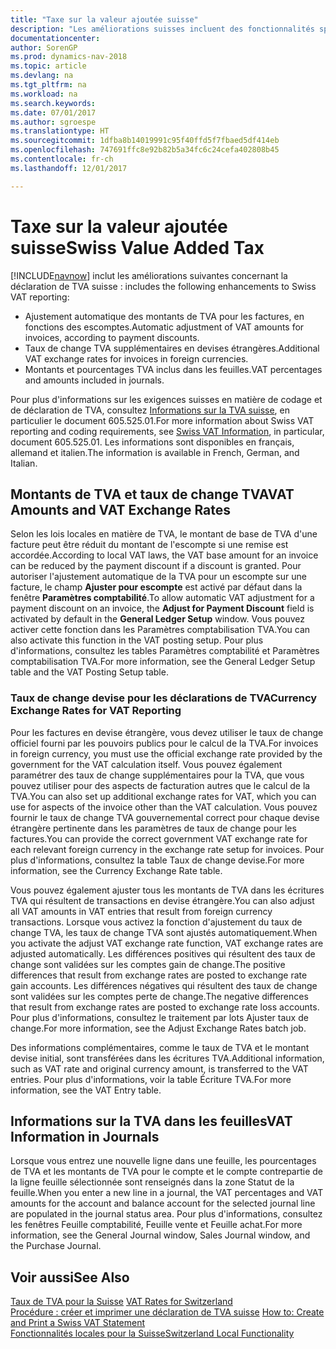 ```yaml
---
title: "Taxe sur la valeur ajoutée suisse"
description: "Les améliorations suisses incluent des fonctionnalités spéciales concernant la déclaration de TVA."
documentationcenter: 
author: SorenGP
ms.prod: dynamics-nav-2018
ms.topic: article
ms.devlang: na
ms.tgt_pltfrm: na
ms.workload: na
ms.search.keywords: 
ms.date: 07/01/2017
ms.author: sgroespe
ms.translationtype: HT
ms.sourcegitcommit: 1dfba8b14019991c95f40ffd5f7fbaed5df414eb
ms.openlocfilehash: 747691ffc8e92b82b5a34fc6c24cefa402808b45
ms.contentlocale: fr-ch
ms.lasthandoff: 12/01/2017

---
```

# <a name="swiss-value-added-tax"></a><span data-ttu-id="0a476-103">Taxe sur la valeur ajoutée suisse</span><span class="sxs-lookup"><span data-stu-id="0a476-103">Swiss Value Added Tax</span></span>
[!INCLUDE[navnow](../../includes/navnow_md.md)]<span data-ttu-id="0a476-104"> inclut les améliorations suivantes concernant la déclaration de TVA suisse :</span><span class="sxs-lookup"><span data-stu-id="0a476-104"> includes the following enhancements to Swiss VAT reporting:</span></span>  

- <span data-ttu-id="0a476-105">Ajustement automatique des montants de TVA pour les factures, en fonctions des escomptes.</span><span class="sxs-lookup"><span data-stu-id="0a476-105">Automatic adjustment of VAT amounts for invoices, according to payment discounts.</span></span>  
- <span data-ttu-id="0a476-106">Taux de change TVA supplémentaires en devises étrangères.</span><span class="sxs-lookup"><span data-stu-id="0a476-106">Additional VAT exchange rates for invoices in foreign currencies.</span></span>  
- <span data-ttu-id="0a476-107">Montants et pourcentages TVA inclus dans les feuilles.</span><span class="sxs-lookup"><span data-stu-id="0a476-107">VAT percentages and amounts included in journals.</span></span>  

<span data-ttu-id="0a476-108">Pour plus d'informations sur les exigences suisses en matière de codage et de déclaration de TVA, consultez [Informations sur la TVA suisse](http://www.estv.admin.ch/mwst/dokumentation/00130/00947/00948/index.html?lang=fr), en particulier le document 605.525.01.</span><span class="sxs-lookup"><span data-stu-id="0a476-108">For more information about Swiss VAT reporting and coding requirements, see [Swiss VAT Information](http://www.estv.admin.ch/mwst/dokumentation/00130/00947/00948/index.html?lang=fr), in particular, document 605.525.01.</span></span> <span data-ttu-id="0a476-109">Les informations sont disponibles en français, allemand et italien.</span><span class="sxs-lookup"><span data-stu-id="0a476-109">The information is available in French, German, and Italian.</span></span>  

## <a name="vat-amounts-and-vat-exchange-rates"></a><span data-ttu-id="0a476-110">Montants de TVA et taux de change TVA</span><span class="sxs-lookup"><span data-stu-id="0a476-110">VAT Amounts and VAT Exchange Rates</span></span>  
<span data-ttu-id="0a476-111">Selon les lois locales en matière de TVA, le montant de base de TVA d'une facture peut être réduit du montant de l'escompte si une remise est accordée.</span><span class="sxs-lookup"><span data-stu-id="0a476-111">According to local VAT laws, the VAT base amount for an invoice can be reduced by the payment discount if a discount is granted.</span></span> <span data-ttu-id="0a476-112">Pour autoriser l'ajustement automatique de la TVA pour un escompte sur une facture, le champ **Ajuster pour escompte** est activé par défaut dans la fenêtre **Paramètres comptabilité**.</span><span class="sxs-lookup"><span data-stu-id="0a476-112">To allow automatic VAT adjustment for a payment discount on an invoice, the **Adjust for Payment Discount** field is activated by default in the **General Ledger Setup** window.</span></span> <span data-ttu-id="0a476-113">Vous pouvez activer cette fonction dans les Paramètres comptabilisation TVA.</span><span class="sxs-lookup"><span data-stu-id="0a476-113">You can also activate this function in the VAT posting setup.</span></span> <span data-ttu-id="0a476-114">Pour plus d'informations, consultez les tables Paramètres comptabilité et Paramètres comptabilisation TVA.</span><span class="sxs-lookup"><span data-stu-id="0a476-114">For more information, see the General Ledger Setup table and the VAT Posting Setup table.</span></span>  

### <a name="currency-exchange-rates-for-vat-reporting"></a><span data-ttu-id="0a476-115">Taux de change devise pour les déclarations de TVA</span><span class="sxs-lookup"><span data-stu-id="0a476-115">Currency Exchange Rates for VAT Reporting</span></span>  
<span data-ttu-id="0a476-116">Pour les factures en devise étrangère, vous devez utiliser le taux de change officiel fourni par les pouvoirs publics pour le calcul de la TVA.</span><span class="sxs-lookup"><span data-stu-id="0a476-116">For invoices in foreign currency, you must use the official exchange rate provided by the government for the VAT calculation itself.</span></span> <span data-ttu-id="0a476-117">Vous pouvez également paramétrer des taux de change supplémentaires pour la TVA, que vous pouvez utiliser pour des aspects de facturation autres que le calcul de la TVA.</span><span class="sxs-lookup"><span data-stu-id="0a476-117">You can also set up additional exchange rates for VAT, which you can use for aspects of the invoice other than the VAT calculation.</span></span> <span data-ttu-id="0a476-118">Vous pouvez fournir le taux de change TVA gouvernemental correct pour chaque devise étrangère pertinente dans les paramètres de taux de change pour les factures.</span><span class="sxs-lookup"><span data-stu-id="0a476-118">You can provide the correct government VAT exchange rate for each relevant foreign currency in the exchange rate setup for invoices.</span></span> <span data-ttu-id="0a476-119">Pour plus d'informations, consultez la table Taux de change devise.</span><span class="sxs-lookup"><span data-stu-id="0a476-119">For more information, see the Currency Exchange Rate table.</span></span>  

<span data-ttu-id="0a476-120">Vous pouvez également ajuster tous les montants de TVA dans les écritures TVA qui résultent de transactions en devise étrangère.</span><span class="sxs-lookup"><span data-stu-id="0a476-120">You can also adjust all VAT amounts in VAT entries that result from foreign currency transactions.</span></span> <span data-ttu-id="0a476-121">Lorsque vous activez la fonction d'ajustement du taux de change TVA, les taux de change TVA sont ajustés automatiquement.</span><span class="sxs-lookup"><span data-stu-id="0a476-121">When you activate the adjust VAT exchange rate function, VAT exchange rates are adjusted automatically.</span></span> <span data-ttu-id="0a476-122">Les différences positives qui résultent des taux de change sont validées sur les comptes gain de change.</span><span class="sxs-lookup"><span data-stu-id="0a476-122">The positive differences that result from exchange rates are posted to exchange rate gain accounts.</span></span> <span data-ttu-id="0a476-123">Les différences négatives qui résultent des taux de change sont validées sur les comptes perte de change.</span><span class="sxs-lookup"><span data-stu-id="0a476-123">The negative differences that result from exchange rates are posted to exchange rate loss accounts.</span></span> <span data-ttu-id="0a476-124">Pour plus d'informations, consultez le traitement par lots Ajuster taux de change.</span><span class="sxs-lookup"><span data-stu-id="0a476-124">For more information, see the Adjust Exchange Rates batch job.</span></span>  

<span data-ttu-id="0a476-125">Des informations complémentaires, comme le taux de TVA et le montant devise initial, sont transférées dans les écritures TVA.</span><span class="sxs-lookup"><span data-stu-id="0a476-125">Additional information, such as VAT rate and original currency amount, is transferred to the VAT entries.</span></span> <span data-ttu-id="0a476-126">Pour plus d'informations, voir la table Écriture TVA.</span><span class="sxs-lookup"><span data-stu-id="0a476-126">For more information, see the VAT Entry table.</span></span>  

## <a name="vat-information-in-journals"></a><span data-ttu-id="0a476-127">Informations sur la TVA dans les feuilles</span><span class="sxs-lookup"><span data-stu-id="0a476-127">VAT Information in Journals</span></span>  
<span data-ttu-id="0a476-128">Lorsque vous entrez une nouvelle ligne dans une feuille, les pourcentages de TVA et les montants de TVA pour le compte et le compte contrepartie de la ligne feuille sélectionnée sont renseignés dans la zone Statut de la feuille.</span><span class="sxs-lookup"><span data-stu-id="0a476-128">When you enter a new line in a journal, the VAT percentages and VAT amounts for the account and balance account for the selected journal line are populated in the journal status area.</span></span> <span data-ttu-id="0a476-129">Pour plus d'informations, consultez les fenêtres Feuille comptabilité, Feuille vente et Feuille achat.</span><span class="sxs-lookup"><span data-stu-id="0a476-129">For more information, see the General Journal window, Sales Journal window, and the Purchase Journal.</span></span>  

## <a name="see-also"></a><span data-ttu-id="0a476-130">Voir aussi</span><span class="sxs-lookup"><span data-stu-id="0a476-130">See Also</span></span>  
 <span data-ttu-id="0a476-131">[Taux de TVA pour la Suisse](vat-rates-for-switzerland.md) </span><span class="sxs-lookup"><span data-stu-id="0a476-131">[VAT Rates for Switzerland](vat-rates-for-switzerland.md) </span></span>  
 <span data-ttu-id="0a476-132">[Procédure : créer et imprimer une déclaration de TVA suisse](how-to-create-and-print-a-swiss-vat-statement.md) </span><span class="sxs-lookup"><span data-stu-id="0a476-132">[How to: Create and Print a Swiss VAT Statement](how-to-create-and-print-a-swiss-vat-statement.md) </span></span>  
 [<span data-ttu-id="0a476-133">Fonctionnalités locales pour la Suisse</span><span class="sxs-lookup"><span data-stu-id="0a476-133">Switzerland Local Functionality</span></span>](switzerland-local-functionality.md)   

